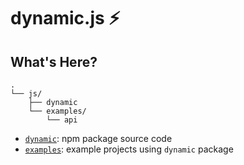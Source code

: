 # dynamic.js ⚡️

## What's Here?

<!-- Directory Tree made here: https://tree.nathanfriend.io -->

```
.
└── js/
    ├── dynamic
    └── examples/
        └── api
```

- [`dynamic`](./dynamic/README.md): npm package source code
- [`examples`](./examples/README.md): example projects using `dynamic` package

